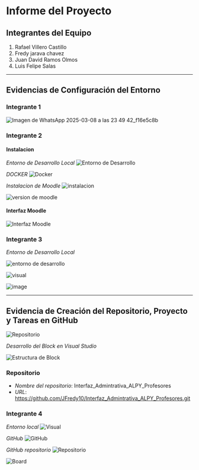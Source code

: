 # Informe del Proyecto

## Integrantes del Equipo

1. Rafael Villero Castillo 
2. Fredy jarava chavez
3. Juan David Ramos Olmos
4. Luis Felipe Salas 

---

## Evidencias de Configuración del Entorno

### Integrante 1
![Imagen de WhatsApp 2025-03-08 a las 23 49 42_f16e5c8b](https://github.com/user-attachments/assets/963def93-a13d-444f-be65-f0f5ffb05b4d)


### Integrante 2

#### Instalacion

*Entorno de Desarrollo Local*
![Entorno de Desarrollo](https://github.com/user-attachments/assets/9cfbc23e-e8f2-4d86-87b6-7a9fda1371e5)

*DOCKER*
![Docker](https://github.com/user-attachments/assets/5e2d657f-6bb6-42a9-b085-51292f01e058)

*Instalacion de Moodle*
![instalacion](https://github.com/user-attachments/assets/99a9eb12-b697-4a06-b945-9a2f1ad52091)


![version de moodle](https://github.com/user-attachments/assets/0cc5c0ef-913a-48f6-b0fa-cc2be77e95b4)



#### Interfaz Moodle
![Interfaz Moodle](https://github.com/user-attachments/assets/80b23780-8bd1-4374-83a3-735f0ad7e5f5)

### Integrante 3

*Entorno de Desarrollo Local*

![entorno de desarrollo](https://github.com/user-attachments/assets/17aa88bc-8438-406c-bb70-7d3378a69d34)

![visual](https://github.com/user-attachments/assets/e1bd07ff-1e71-4b21-aa34-88bc91d3b959)

![image](https://github.com/user-attachments/assets/05b6b648-a653-4edf-b46b-27c2b98a1ade)






---

## Evidencia de Creación del Repositorio, Proyecto y Tareas en GitHub

![Repositorio](https://github.com/user-attachments/assets/264dfd7a-e1c8-4813-bb4a-226b3de9a0d3)

*Desarrollo del Block en Visual Studio*

![Estructura de Block](https://github.com/user-attachments/assets/2573f1c9-ed6a-47f4-9462-84dea333d459)

### Repositorio
- *Nombre del repositorio*: Interfaz_Admintrativa_ALPY_Profesores
- *URL*: https://github.com/JFredy10/Interfaz_Admintrativa_ALPY_Profesores.git


### Integrante 4

*Entorno local*
![Visual](image.png)

*GitHub*
![GitHub](image-1.png)

*GitHub repositorio*
![Repositorio](image-2.png)


![Board](https://github.com/user-attachments/assets/9129ccfb-403d-44c6-9d01-0adefdca01cd)


